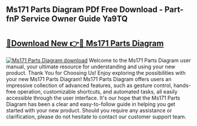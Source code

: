 ## Ms171 Parts Diagram PDf Free Download - Part-fnP Service Owner Guide Ya9TQ

# <h2><a href="http://dfsyv6.blite.top/?on=Ms171+Parts+Diagram">🔗Download New 👉🔴 Ms171 Parts Diagram</a></h2>

[![Ms171 Parts Diagram download](https://i.imgur.com/lujVjoI.png)](http://dfsyv6.blite.top/?on=Ms171+Parts+Diagram)
Welcome to the Ms171 Parts Diagram user manual, your ultimate resource for understanding and using your new product. Thank You for Choosing Us! Enjoy exploring the possibilities with your new Ms171 Parts Diagram! Ms171 Parts Diagram offers users an impressive collection of advanced features, such as gesture control, hands-free operation, customizable shortcuts, and automated tasks, all easily accessible through the user interface. It's our hope that the Ms171 Parts Diagram has been a clear and easy-to-follow guide in helping you get started with your new product. Should you require any assistance or clarification, please do not hesitate to contact our customer support team.

